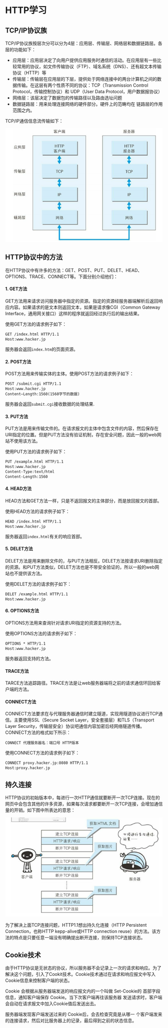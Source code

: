 # HTTP学习

## TCP/IP协议族

TCP/IP协议族按层次分可以分为4层：应用层、传输层、网络层和数据链路层。各层的功能如下：

* 应用层：应用层决定了向用户提供应用服务时通信的活动。在应用层有一些比较常用的协议，如文件传输协议（FTP）、域名系统（DNS）、还有超文本传输协议（HTTP）等
* 传输层：传输层在应用层的下层，提供处于网络连接中的两台计算机之间的数据传输。在这层有两个性质不同的协议：TCP（Transmission Control Protocol，传输控制协议）和 UDP（User Data Protocol，用户数据报协议）
* 网络层：该层决定了数据包的传输路径以及路由选址问题
* 数据链路层：用来处理连接网络的硬件部分。硬件上的范畴均在 链路层的作用范围之内。

TCP/IP通信信息流传输如下：

![TCP/IP信息传输](./picture/3CQ(0ICKF3S3P}B2B)KRUYR.png)

## HTTP协议中的方法

在HTTP协议中有许多的方法：GET、POST、PUT、DELET、HEAD、OPTIONS、TRACE、CONNECT等。下面分别介绍他们：

#### 1. GET方法

GET方法用来请求访问服务器中指定的资源。指定的资源经服务器端解析后返回响应内容。如果请求的是文本则返回文本，如果是请求像CGI（Common Gateway Interface，通用网关接口）这样的程序就返回经过执行后的输出结果。

使用GET方法的请求例子如下：

```
GET /index.html HTTP/1.1
Host:www.hacker.jp
```

服务器会返回`index.htm`的页面资源。

#### 2. POST方法

POST方法用来传输实体的主体。使用POST方法的请求例子如下：

```
POST /submit.cgi HTTP/1.1
Host:www.hacker.jp
Content—Length:1560(1560字节的数据)
```

服务器会返回`submit.cgi`接收数据的处理结果.

#### 3. PUT方法

PUT方法是用来传输文件的。在请求报文的主体中包含文件的内容，然后保存在URI指定的位置。但是PUT方法没有验证机制，存在安全问题，因此一般的web网站不使用该方法。

使用PUT方法的请求例子如下：

```
PUT /example.html HTTP/1.1
Host:www.hacker.jp
Content-Type:text/html
Content-Length:1560
```
#### 4. HEAD方法

HEAD方法和GET方法一样，只是不返回报文的主体部分，而是放回报文的首部。

使用HEAD方法的请求例子如下：

```
HEAD /index.html HTTP/1.1
Host:www.hacker.jp
```
服务器返回`index.html`有关的响应首部。

#### 5. DELET方法

DELET方法是用来删除文件的，与PUT方法相反。DELET方法按请求URI删除指定的资源。和PUT方法类似，DELET方法也是不带安全验证的，所以一般的web网站也不提供该方法。

使用DELET方法的请求例子如下：

```
DELET /example.html HTTP/1.1
Host:www.hacker.jp
```

#### 6. OPTIONS方法

OPTIONS方法用来查询针对请求URI指定的资源支持的方法。

使用OPTIONS方法的请求例子如下：

 ```
 OPTIONS * HTTP/1.1
 Host:www.hacker.jp
 ```
 
 服务器返回支持的方法。
 
 #### TRACE方法
 
 TARCE方法追踪路径。TRACE方法是让web服务器端将之前的请求通信环回给客户端的方法。
 
 #### CONNECT方法
 
 CONNECT方法要求在与代理服务器通信时建立隧道，实现用隧道协议进行TCP通信。主要使用SSL（Secure Socket Layer，安全套接层）和TLS（Transport Layer Security，传输层安全）协议吧通信内容加密后经网络隧道传播。CONNECT方法的格式如下所示：
 
 ```
 CONNECT 代理服务器名：端口号 HTTP版本
 ```
 
 使用CONNECT方法的请求例子如下：
 
 ```
 CONNECT proxy.hacker.jp:8080 HTTP/1.1
 Host:proxy.hacker.jp
 ```
 
 ## 持久连接
 
 HTTP协议的初始版本中，每进行一次HTTP通信就要断开一次TCP连接。现在的网页中会包含其他的许多资源，如果每次请求都要断开一次TCP连接，会增加通信量的开销。如下图中所表达的意思：
 
 ![多次建立TCP连接](./picture/多次tcp连接.jpg)

为了解决上面TCP连接问题，HTTP1.1想出持久化连接（HTTP Persistent Connection，也称HTTP kepp-alive或HTTP  connection reuse）的方法。该方法的特点是只要任意一端没有明确提出断开连接，则保持TCP连接状态。

## Cookie技术

由于HTTP协议是无状态的协议，所以服务器不会记录上一次的请求和响应。为了解决这个问题，引入了Cookit技术。Cookie技术通过在请求和响应报文中写入Cookie信息来控制客户端的状态。

Cookie 会根据从服务器端发送的响应报文内的一个叫做 Set-Cookie的 首部字段信息，通知客户端保存 Cookie。当下次客户端再往该服务器 发送请求时，客户端会自动在请求报文中加入Cookie值后发送出去。

服务器端发现客户端发送过来的 Cookie后，会去检查究竟是从哪一 个客户端发来的连接请求，然后对比服务器上的记录，最后得到之前的状态信息。
